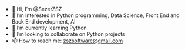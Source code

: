 - 👋 Hi, I’m @SezerZSZ
- 👀 I’m interested in Python programming, Data Science, Front End and Back End development, AI
- 🌱 I’m currently learning Python
- 💞️ I’m looking to collaborate on Python projects
- 📫 How to reach me: zszsoftware@gmail.com 

<!---
SezerZSZ is a ✨ special ✨ repository because its `README.md` (this file) appears on your GitHub profile.
You can click the Preview link to take a look at your changes.
--->
